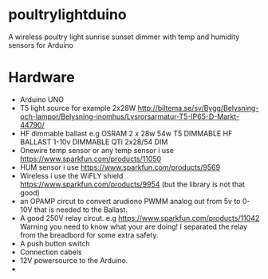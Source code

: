 poultrylightduino
=================

A wireless poultry light sunrise sunset dimmer with temp and humidity sensors for Arduino 


Hardware
========

 * Arduino UNO
 * T5 light source for example  2x28W http://biltema.se/sv/Bygg/Belysning-och-lampor/Belysning-inomhus/Lysrorsarmatur-T5-IP65-D-Markt-44790/
 * HF dimmable ballast e.g OSRAM 2 x 28w 54w T5 DIMMABLE HF BALLAST 1-10v DIMMABLE QTi 2x28/54 DIM
 * Onewire temp sensor or any temp sensor i use https://www.sparkfun.com/products/11050
 * HUM sensor i use https://www.sparkfun.com/products/9569
 * Wireless i use the WiFLY shield https://www.sparkfun.com/products/9954 (but the library is not that good)
 * an OPAMP circut to convert arudiono PWMM analog out from 5v to 0-10V that is needed to the Ballast. 
 * A good 250V relay circut. e.g https://www.sparkfun.com/products/11042 Warning you need to know what your are doing! I separated the relay from the breadbord for some extra safety. 
 * A push button switch
 * Connection cabels
 * 12V powersource to the Arduino. 
 * 
 
